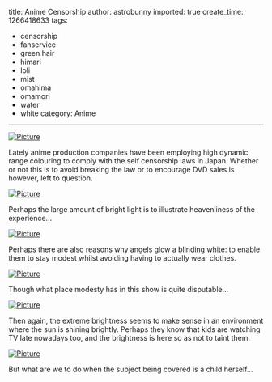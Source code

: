 title: Anime Censorship
author: astrobunny
imported: true
create_time: 1266418633
tags:
- censorship
- fanservice
- green hair
- himari
- loli
- mist
- omahima
- omamori
- water
- white
category: Anime
---
 [![](wp-uploads/2010/02/wpid-Commie-Omamori-Himari-05-7493D54D_0-500x283.jpg "Picture")](/images/wp-uploads/2010/02/wpid-Commie-Omamori-Himari-05-7493D54D_0.jpg)  
  
Lately anime production companies have been employing high dynamic range colouring to comply with the self censorship laws in Japan. Whether or not this is to avoid breaking the law or to encourage DVD sales is however, left to question.  
<!--more-->  
 [![](wp-uploads/2010/02/wpid-Commie-Omamori-Himari-05-7493D54D_1-500x283.jpg "Picture")](/images/wp-uploads/2010/02/wpid-Commie-Omamori-Himari-05-7493D54D_1.jpg)  
  
Perhaps the large amount of bright light is to illustrate heavenliness of the experience...  
  
 [![](wp-uploads/2010/02/wpid-Commie-Omamori-Himari-05-7493D54D_4-500x283.jpg "Picture")](/images/wp-uploads/2010/02/wpid-Commie-Omamori-Himari-05-7493D54D_4.jpg)  
  
Perhaps there are also reasons why angels glow a blinding white: to enable them to stay modest whilst avoiding having to actually wear clothes.  
  
 [![](wp-uploads/2010/02/wpid-Commie-Omamori-Himari-05-7493D54D_5-500x283.jpg "Picture")](/images/wp-uploads/2010/02/wpid-Commie-Omamori-Himari-05-7493D54D_5.jpg)  
  
Though what place modesty has in this show is quite disputable...  
  
 [![](wp-uploads/2010/02/wpid-Commie-Omamori-Himari-05-7493D54D_6-500x283.jpg "Picture")](/images/wp-uploads/2010/02/wpid-Commie-Omamori-Himari-05-7493D54D_6.jpg)  
  
Then again, the extreme brightness seems to make sense in an environment where the sun is shining brightly. Perhaps they know that kids are watching TV late nowadays too, and the brightness is here so as not to taint them.  
  
 [![](wp-uploads/2010/02/wpid-Commie-Omamori-Himari-05-7493D54D_8-500x283.jpg "Picture")](/images/wp-uploads/2010/02/wpid-Commie-Omamori-Himari-05-7493D54D_8.jpg)  
  
But what are we to do when the subject being covered is a child herself...